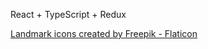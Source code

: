 React + TypeScript + Redux

[Landmark icons created by Freepik - Flaticon](https://www.flaticon.com/free-icons/landmark)